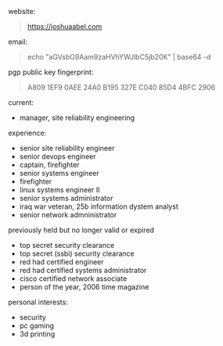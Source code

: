 website:
> https://joshuaabel.com

email:
> echo "aGVsbG9Aam9zaHVhYWJlbC5jb20K" | base64 -d

pgp public key fingerprint:
> A809 1EF9 0AEE 24A0 B195  327E C040 85D4 4BFC 2906

current:
- manager, site reliability engineering

experience:
- senior site reliability engineer
- senior devops engineer
- captain, firefighter
- senior systems engineer
- firefighter
- linux systems engineer II
- senior systems administrator
- iraq war veteran, 25b information dystem analyst
- senior network admninistrator

previously held but no longer valid or expired
- top secret security clearance
- top secret (ssbi) security clearance
- red had certified engineer
- red had certified systems administrator
- cisco certified network associate
- person of the year, 2006 time magazine

personal interests:
- security
- pc gaming
- 3d printing
